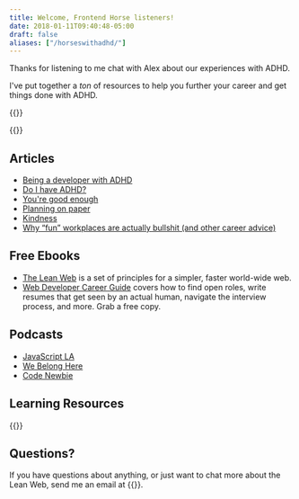 ```yaml
---
title: Welcome, Frontend Horse listeners!
date: 2018-01-11T09:40:48-05:00
draft: false
aliases: ["/horseswithadhd/"]
---
```


Thanks for listening to me chat with Alex about our experiences with ADHD.

I've put together a _ton_ of resources to help you further your career and get things done with ADHD.

{{<cta for="funnel">}}


{{<mailchimp intro="true">}}


## Articles

- [Being a developer with ADHD](/being-a-developer-with-adhd/)
- [Do I have ADHD?](/do-i-have-adhd/)
- [You're good enough](/youre-good-enough/)
- [Planning on paper](/how-to-plan-out-your-javascript-project/)
- [Kindness](/kindness/)
- [Why “fun” workplaces are actually bullshit (and other career advice)](/why-fun-workplaces-are-actually-bullshit-and-other-career-advice/)


## Free Ebooks

- [The Lean Web](https://leanweb.dev/) is a set of principles for a simpler, faster world-wide web.
- [Web Developer Career Guide](/career-guide/) covers how to find open roles, write resumes that get seen by an actual human, navigate the interview process, and more. Grab a free copy.


## Podcasts

- [JavaScript LA](https://www.youtube.com/watch?v=su89GGquMlI)
- [We Belong Here](https://webelongpodcast.com/episodes/chris-ferdinandi-how-to-hack-your-job-hunt.html)
- [Code Newbie](https://www.codenewbie.org/podcast/what-is-vanilla-js-and-how-can-it-help-you)


## Learning Resources

{{<cta for="products">}}


## Questions?

If you have questions about anything, or just want to chat more about the Lean Web, send me an email at {{<email>}}.